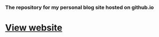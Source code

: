 ### The repository for my personal blog site hosted on github.io  
# [View website](https://lucodivo.github.io)
